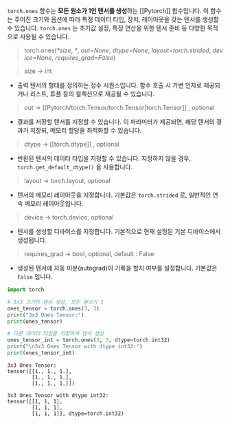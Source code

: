 `torch.ones` 함수는 **모든 원소가 1인 텐서를 생성**하는 [[Pytorch]] 함수입니다. 이 함수는 주어진 크기와 옵션에 따라 특정 데이터 타입, 장치, 레이아웃을 갖는 텐서를 생성할 수 있습니다. `torch.ones` 는 초기값 설정, 특정 연산을 위한 텐서 준비 등 다양한 목적으로 사용될 수 있습니다.

> torch.ones(_*size_, _*_, _out=None_, _dtype=None_, _layout=torch.strided_, _device=None_, _requires_grad=False_)

> size -> int
- 출력 텐서의 형태를 정의하는 정수 시퀀스입니다. 함수 호출 시 가변 인자로 제공되거나 리스트, 튜플 등의 컬렉션으로 제공될 수 있습니다.

> out -> [[Pytorch/torch.Tensor/torch.Tensor|torch.Tensor]] , optional
- 결과를 저장할 텐서를 지정할 수 있습니다. 이 파라미터가 제공되면, 해당 텐서의 결과가 저장되, 메모리 할당을 최적화할 수 있습니다.

> dtype -> [[torch.dtype]] , optional
- 반환된 텐서의 데이터 타입을 지정할 수 있습니다. 지정하지 않을 경우, `torch.get_default_dtype()` 을 사용합니다.

> layout -> torch.layout, optional
- 텐서의 메모리 레이아웃을 지정합니다. 기본값은 `torch.strided` 로, 일반적인 연속 메모리 레이아웃입니다.

> device -> torch.device, optional
- 텐서를 생성할 디바이스를 지정합니다. 기본적으로 현재 설정된 기본 디바이스에서 생성됩니다.

> requires_grad -> bool, optional, default : False
- 생성된 텐서에 자동 미분(autograd)이 기록을 할지 여부를 설정합니다. 기본값은 `False` 입니다.

```python
import torch

# 3x3 크기의 텐서 생성, 모든 원소가 1
ones_tensor = torch.ones(3, 3)
print("3x3 Ones Tensor:")
print(ones_tensor)

# 다른 데이터 타입을 지정하여 텐서 생성
ones_tensor_int = torch.ones(3, 3, dtype=torch.int32)
print("\n3x3 Ones Tensor with dtype int32:")
print(ones_tensor_int)

```

```
3x3 Ones Tensor:
tensor([[1., 1., 1.],
        [1., 1., 1.],
        [1., 1., 1.]])

3x3 Ones Tensor with dtype int32:
tensor([[1, 1, 1],
        [1, 1, 1],
        [1, 1, 1]], dtype=torch.int32)
```

